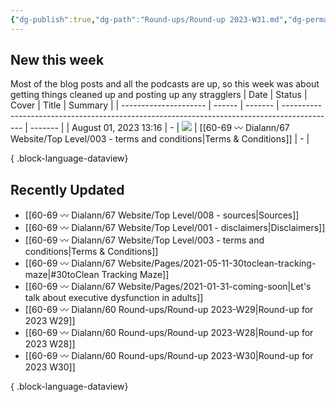 ```yaml
---
{"dg-publish":true,"dg-path":"Round-ups/Round-up 2023-W31.md","dg-permalink":"2023-W31-roundup","permalink":"/2023-W31-roundup/","title":"Round-up for 2023 W31","contentClasses":"cards cards-1-1","noteIcon":"","created":"2023-08-09T19:54:35"}
---
```



## New this week
Most of the blog posts and all the podcasts are up, so this week was about getting things cleaned up and posting up any stragglers
| Date                  | Status | Cover   | Title                                                                                       | Summary |
| --------------------- | ------ | ------- | ------------------------------------------------------------------------------------------- | ------- |
| August 01, 2023 13:16 | \-     | ![](\-) | [[60-69 〰️ Dialann/67 Website/Top Level/003 - terms and conditions\|Terms & Conditions]] | \-      |

{ .block-language-dataview}

## Recently Updated
- [[60-69 〰️ Dialann/67 Website/Top Level/008 - sources\|Sources]]
- [[60-69 〰️ Dialann/67 Website/Top Level/001 - disclaimers\|Disclaimers]]
- [[60-69 〰️ Dialann/67 Website/Top Level/003 - terms and conditions\|Terms & Conditions]]
- [[60-69 〰️ Dialann/67 Website/Pages/2021-05-11-30toclean-tracking-maze\|#30toClean Tracking Maze]]
- [[60-69 〰️ Dialann/67 Website/Pages/2021-01-31-coming-soon\|Let's talk about executive dysfunction in adults]]
- [[60-69 〰️ Dialann/60 Round-ups/Round-up 2023-W29\|Round-up for 2023 W29]]
- [[60-69 〰️ Dialann/60 Round-ups/Round-up 2023-W28\|Round-up for 2023 W28]]
- [[60-69 〰️ Dialann/60 Round-ups/Round-up 2023-W30\|Round-up for 2023 W30]]

{ .block-language-dataview}




